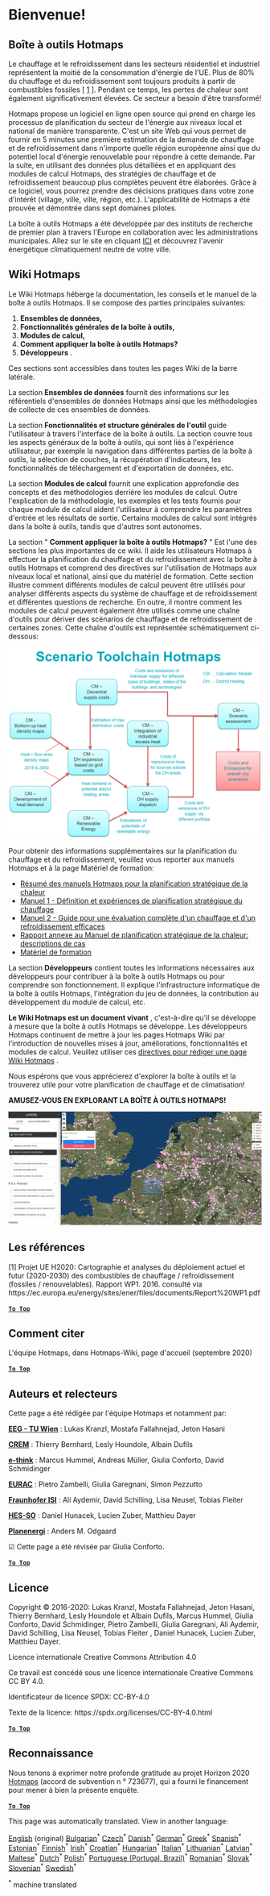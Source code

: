 <h1><a class="anchor" id="welcome!" href="#welcome!"><i class="fa fa-link"></i></a>Bienvenue!</h1><h2><a class="anchor" id="hotmaps-toolbox" href="#hotmaps-toolbox"><i class="fa fa-link"></i></a> Boîte à outils Hotmaps</h2><p> Le chauffage et le refroidissement dans les secteurs résidentiel et industriel représentent la moitié de la consommation d&#39;énergie de l&#39;UE. Plus de 80% du chauffage et du refroidissement sont toujours produits à partir de combustibles fossiles [ <a href="#references">1</a> ]. Pendant ce temps, les pertes de chaleur sont également significativement élevées. Ce secteur a besoin d&#39;être transformé!</p><p> Hotmaps propose un logiciel en ligne open source qui prend en charge les processus de planification du secteur de l&#39;énergie aux niveaux local et national de manière transparente. C&#39;est un site Web qui vous permet de fournir en 5 minutes une première estimation de la demande de chauffage et de refroidissement dans n&#39;importe quelle région européenne ainsi que du potentiel local d&#39;énergie renouvelable pour répondre à cette demande. Par la suite, en utilisant des données plus détaillées et en appliquant des modules de calcul Hotmaps, des stratégies de chauffage et de refroidissement beaucoup plus complètes peuvent être élaborées. Grâce à ce logiciel, vous pourrez prendre des décisions pratiques dans votre zone d&#39;intérêt (village, ville, ville, région, etc.). L&#39;applicabilité de Hotmaps a été prouvée et démontrée dans sept domaines pilotes.</p><p> La boîte à outils Hotmaps a été développée par des instituts de recherche de premier plan à travers l&#39;Europe en collaboration avec les administrations municipales. Allez sur le site en cliquant <a href="https://www.hotmaps.eu/map">ICI</a> et découvrez l&#39;avenir énergétique climatiquement neutre de votre ville.</p><h2><a class="anchor" id="hotmaps-wiki" href="#hotmaps-wiki"><i class="fa fa-link"></i></a> Wiki Hotmaps</h2><p> Le Wiki Hotmaps héberge la documentation, les conseils et le manuel de la boîte à outils Hotmaps. Il se compose des parties principales suivantes:</p><ol><li> <strong>Ensembles de données,</strong></li><li> <strong>Fonctionnalités générales de la boîte à outils,</strong></li><li> <strong>Modules de calcul,</strong></li><li> <strong>Comment appliquer la boîte à outils Hotmaps?</strong></li><li> <strong>Développeurs</strong> .</li></ol><p> Ces sections sont accessibles dans toutes les pages Wiki de la barre latérale.</p><p> La section <strong>Ensembles de données</strong> fournit des informations sur les référentiels d&#39;ensembles de données Hotmaps ainsi que les méthodologies de collecte de ces ensembles de données.</p><p> La section <strong>Fonctionnalités et structure générales de l&#39;outil</strong> guide l&#39;utilisateur à travers l&#39;interface de la boîte à outils. La section couvre tous les aspects généraux de la boîte à outils, qui sont liés à l&#39;expérience utilisateur, par exemple la navigation dans différentes parties de la boîte à outils, la sélection de couches, la récupération d&#39;indicateurs, les fonctionnalités de téléchargement et d&#39;exportation de données, etc.</p><p> La section <strong>Modules de calcul</strong> fournit une explication approfondie des concepts et des méthodologies derrière les modules de calcul. Outre l&#39;explication de la méthodologie, les exemples et les tests fournis pour chaque module de calcul aident l&#39;utilisateur à comprendre les paramètres d&#39;entrée et les résultats de sortie. Certains modules de calcul sont intégrés dans la boîte à outils, tandis que d&#39;autres sont autonomes.</p><p> La section &quot; <strong>Comment appliquer la boîte à outils Hotmaps?</strong> &quot; Est l&#39;une des sections les plus importantes de ce wiki. Il aide les utilisateurs Hotmaps à effectuer la planification du chauffage et du refroidissement avec la boîte à outils Hotmaps et comprend des directives sur l&#39;utilisation de Hotmaps aux niveaux local et national, ainsi que du matériel de formation. Cette section illustre comment différents modules de calcul peuvent être utilisés pour analyser différents aspects du système de chauffage et de refroidissement et différentes questions de recherche. En outre, il montre comment les modules de calcul peuvent également être utilisés comme une chaîne d&#39;outils pour dériver des scénarios de chauffage et de refroidissement de certaines zones. Cette chaîne d&#39;outils est représentée schématiquement ci-dessous:</p><p align="center"><img alt="dessin" src="../images/Hotmaps_toolchain_2019-05-09.png" width="550"/></p><p> Pour obtenir des informations supplémentaires sur la planification du chauffage et du refroidissement, veuillez vous reporter aux manuels Hotmaps et à la page Matériel de formation:</p><ul><li> <a href="https://www.hotmaps-project.eu/wp-content/uploads/2019/04/Summary-Hotmaps-Handbook.pdf">Résumé des manuels Hotmaps pour la planification stratégique de la chaleur</a></li><li> <a href="https://vbn.aau.dk/da/publications/definition-amp-experiences-of-strategic-heat-planning">Manuel 1 - Définition et expériences de planification stratégique du chauffage</a></li><li> <a href="https://vbn.aau.dk/da/publications/guidance-for-the-comprehensive-assessment-of-efficient-heating-an">Manuel 2 - Guide pour une évaluation complète d&#39;un chauffage et d&#39;un refroidissement efficaces</a></li><li> <a href="https://vbn.aau.dk/da/publications/appendix-report-to-the-hotmaps-handbook-for-strategic-heat-planni">Rapport annexe au Manuel de planification stratégique de la chaleur: descriptions de cas</a></li><li> <a href="https://wiki.hotmaps.hevs.ch/Training-Material">Matériel de formation</a></li></ul><p> La section <strong>Développeurs</strong> contient toutes les informations nécessaires aux développeurs pour contribuer à la boîte à outils Hotmaps ou pour comprendre son fonctionnement. Il explique l&#39;infrastructure informatique de la boîte à outils Hotmaps, l&#39;intégration du jeu de données, la contribution au développement du module de calcul, etc.</p><p> <strong>Le Wiki Hotmaps est un document vivant</strong> , c&#39;est-à-dire qu&#39;il se développe à mesure que la boîte à outils Hotmaps se développe. Les développeurs Hotmaps continuent de mettre à jour les pages Hotmaps Wiki par l&#39;introduction de nouvelles mises à jour, améliorations, fonctionnalités et modules de calcul. Veuillez utiliser ces <a href="Guidelines-for-writing-a-Hotmaps-Wiki-page">directives pour rédiger une page Wiki Hotmaps</a> .</p><p> Nous espérons que vous apprécierez d&#39;explorer la boîte à outils et la trouverez utile pour votre planification de chauffage et de climatisation!</p><p> <strong>AMUSEZ-VOUS EN EXPLORANT LA BOÎTE À OUTILS HOTMAPS!</strong></p><img alt="" src="../images/Hotmaps_test.JPG"/><h2><a class="anchor" id="references" href="#references"><i class="fa fa-link"></i></a> Les références</h2><p> [1] Projet UE H2020: Cartographie et analyses du déploiement actuel et futur (2020-2030) des combustibles de chauffage / refroidissement (fossiles / renouvelables). Rapport WP1. 2016. consulté via https://ec.europa.eu/energy/sites/ener/files/documents/Report%20WP1.pdf</p><p><ins> <code><strong><a href="#hotmaps-toolbox">To Top</a></strong></code></ins></p><h2><a class="anchor" id="how-to-cite" href="#how-to-cite"><i class="fa fa-link"></i></a> Comment citer</h2><p> L&#39;équipe Hotmaps, dans Hotmaps-Wiki, page d&#39;accueil (septembre 2020)</p><p><ins> <code><strong><a href="#hotmaps-toolbox">To Top</a></strong></code></ins></p><h2><a class="anchor" id="authors-and-reviewers" href="#authors-and-reviewers"><i class="fa fa-link"></i></a> Auteurs et relecteurs</h2><p> Cette page a été rédigée par l&#39;équipe Hotmaps et notamment par:</p><p> <strong><a href="https://eeg.tuwien.ac.at/">EEG - TU Wien</a></strong> : Lukas Kranzl, Mostafa Fallahnejad, Jeton Hasani</p><p> <strong><a href="https://www.crem.ch/">CREM</a></strong> : Thierry Bernhard, Lesly Houndole, Albain Dufils</p><p> <strong><a href="https://e-think.ac.at">e-think</a></strong> : Marcus Hummel, Andreas Müller, Giulia Conforto, David Schmidinger</p><p> <strong><a href="http://www.eurac.edu">EURAC</a></strong> : Pietro Zambelli, Giulia Garegnani, Simon Pezzutto</p><p> <strong><a href="https://isi.fraunhofer.de/">Fraunhofer ISI</a></strong> : Ali Aydemir, David Schilling, Lisa Neusel, Tobias Fleiter</p><p> <strong><a href="https://www.hevs.ch">HES-SO</a></strong> : Daniel Hunacek, Lucien Zuber, Matthieu Dayer</p><p> <strong><a href="https://planenergi.dk/">Planenergi</a></strong> : Anders M. Odgaard</p><p> ☑ Cette page a été révisée par Giulia Conforto.</p><p> <a href="#table-of-contents"><strong><code>To Top</code></strong></a></p><h2><a class="anchor" id="license" href="#license"><i class="fa fa-link"></i></a> Licence</h2><p> Copyright © 2016-2020: Lukas Kranzl, Mostafa Fallahnejad, Jeton Hasani, Thierry Bernhard, Lesly Houndole et Albain Dufils, Marcus Hummel, Giulia Conforto, David Schmidinger, Pietro Zambelli, Giulia Garegnani, Ali Aydemir, David Schilling, Lisa Neusel, Tobias Fleiter , Daniel Hunacek, Lucien Zuber, Matthieu Dayer.</p><p> Licence internationale Creative Commons Attribution 4.0</p><p> Ce travail est concédé sous une licence internationale Creative Commons CC BY 4.0.</p><p> Identificateur de licence SPDX: CC-BY-4.0</p><p> Texte de la licence: https://spdx.org/licenses/CC-BY-4.0.html</p><p><ins> <code><strong><a href="#hotmaps-toolbox">To Top</a></strong></code></ins></p><h2><a class="anchor" id="acknowledgement" href="#acknowledgement"><i class="fa fa-link"></i></a> Reconnaissance</h2><p> Nous tenons à exprimer notre profonde gratitude au projet Horizon 2020 <a href="https://www.hotmaps-project.eu">Hotmaps</a> (accord de subvention n ° 723677), qui a fourni le financement pour mener à bien la présente enquête.</p><p><ins> <code><strong><a href="#hotmaps-toolbox">To Top</a></strong></code></ins></p>
<!--- THIS IS A SUPER UNIQUE IDENTIFIER -->

This page was automatically translated. View in another language:

[English](../en/Home) (original) [Bulgarian](../bg/Home)<sup>\*</sup> [Czech](../cs/Home)<sup>\*</sup> [Danish](../da/Home)<sup>\*</sup> [German](../de/Home)<sup>\*</sup> [Greek](../el/Home)<sup>\*</sup> [Spanish](../es/Home)<sup>\*</sup> [Estonian](../et/Home)<sup>\*</sup> [Finnish](../fi/Home)<sup>\*</sup>  [Irish](../ga/Home)<sup>\*</sup> [Croatian](../hr/Home)<sup>\*</sup> [Hungarian](../hu/Home)<sup>\*</sup> [Italian](../it/Home)<sup>\*</sup> [Lithuanian](../lt/Home)<sup>\*</sup> [Latvian](../lv/Home)<sup>\*</sup> [Maltese](../mt/Home)<sup>\*</sup> [Dutch](../nl/Home)<sup>\*</sup> [Polish](../pl/Home)<sup>\*</sup> [Portuguese (Portugal, Brazil)](../pt/Home)<sup>\*</sup> [Romanian](../ro/Home)<sup>\*</sup> [Slovak](../sk/Home)<sup>\*</sup> [Slovenian](../sl/Home)<sup>\*</sup> [Swedish](../sv/Home)<sup>\*</sup> 

<sup>\*</sup> machine translated
